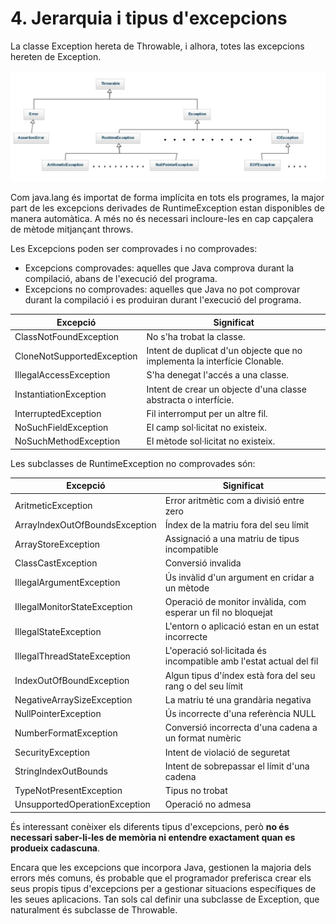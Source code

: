 # 4. Jerarquia i tipus d'excepcions

La classe Exception hereta de Throwable, i alhora, totes las excepcions hereten de Exception.

![Jerarquia excepcions](uf9/Jerarquia_excepcions.jpg)

Com java.lang és importat de forma implícita en tots els programes, la major part de les excepcions derivades de RuntimeException estan disponibles de manera automàtica. A més no és necessari incloure-les en cap capçalera de mètode mitjançant throws.

Les Excepcions poden ser comprovades i no comprovades:

- Excepcions comprovades: aquelles que Java comprova durant la compilació, abans de l'execució del programa.
- Excepcions no comprovades: aquelles que Java no pot comprovar durant la compilació i es produiran durant l'execució del programa.

| Excepció                     | Significat                                                                 |
|------------------------------|---------------------------------------------------------------------------|
| ClassNotFoundException       | No s'ha trobat la classe.                                                  |
| CloneNotSupportedException   | Intent de duplicat d'un objecte que no implementa la interfície Clonable.  |
| IllegalAccessException       | S'ha denegat l'accés a una classe.                                         |
| InstantiationException       | Intent de crear un objecte d'una classe abstracta o interfície.            |
| InterruptedException         | Fil interromput per un altre fil.                                          |
| NoSuchFieldException         | El camp sol·licitat no existeix.                                           |
| NoSuchMethodException        | El mètode sol·licitat no existeix.                                         |

Les subclasses de RuntimeException no comprovades són:

| Excepció | Significat |
|-----------|------------|
| AritmeticException | Error aritmètic com a divisió entre zero |
| ArrayIndexOutOfBoundsException | Índex de la matriu fora del seu límit |
| ArrayStoreException | Assignació a una matriu de tipus incompatible |
| ClassCastException | Conversió invalida |
| IllegalArgumentException | Ús invàlid d'un argument en cridar a un mètode |
| IllegalMonitorStateException | Operació de monitor invàlida, com esperar un fil no bloquejat |
| IllegalStateException | L'entorn o aplicació estan en un estat incorrecte |
| IllegalThreadStateException | L'operació sol·licitada és incompatible amb l'estat actual del fil |
| IndexOutOfBoundException | Algun tipus d'índex està fora del seu rang o del seu límit |
| NegativeArraySizeException | La matriu té una grandària negativa |
| NullPointerException | Ús incorrecte d'una referència NULL |
| NumberFormatException | Conversió incorrecta d'una cadena a un format numèric |
| SecurityException | Intent de violació de seguretat |
| StringIndexOutBounds | Intent de sobrepassar el límit d'una cadena |
| TypeNotPresentException | Tipus no trobat |
| UnsupportedOperationException | Operació no admesa |

És interessant conèixer els diferents tipus d'excepcions, però **no és necessari saber-li-les de memòria ni entendre exactament quan es produeix cadascuna**.

Encara que les excepcions que incorpora Java, gestionen la majoria dels errors més comuns, és probable que el programador preferisca crear els seus propis tipus d'excepcions per a gestionar situacions específiques de les seues aplicacions. Tan sols cal definir una subclasse de Exception, que naturalment és subclasse de Throwable.
